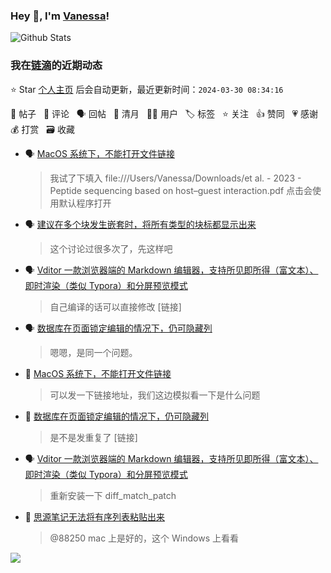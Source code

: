 ### Hey 👋, I'm [Vanessa](http://vanessa.b3log.org/)!

![Github Stats](https://github-readme-stats.vercel.app/api?username=Vanessa219&show_icons=true)

<!--events start -->

### 我在[链滴](https://ld246.com)的近期动态

⭐️ Star [个人主页](https://github.com/Vanessa219/Vanessa219) 后会自动更新，最近更新时间：`2024-03-30 08:34:16`

📝 帖子 &nbsp; 💬 评论 &nbsp; 🗣 回帖 &nbsp; 🌙 清月 &nbsp; 👨‍💻 用户 &nbsp; 🏷️ 标签 &nbsp; ⭐️ 关注 &nbsp; 👍 赞同 &nbsp; 💗 感谢 &nbsp; 💰 打赏 &nbsp; 🗃 收藏

* 🗣 [MacOS 系统下，不能打开文件链接](https://ld246.com/article/1711614703089/comment/1711621446422#comments)

  > 我试了下填入 file:///Users/Vanessa/Downloads/et al. - 2023 - Peptide sequencing based on host–guest interaction.pdf 点击会使用默认程序打开
* 🗣 [建议在多个块发生嵌套时，将所有类型的块标都显示出来](https://ld246.com/article/1711588982750/comment/1711677977110#comments)

  > 这个讨论过很多次了，先这样吧
* 🗣 [Vditor 一款浏览器端的 Markdown 编辑器，支持所见即所得（富文本）、即时渲染（类似 Typora）和分屏预览模式](https://ld246.com/article/1549638745630/comment/1711597746515#comments)

  > 自己编译的话可以直接修改 [链接]
* 🗣 [数据库在页面锁定编辑的情况下，仍可隐藏列](https://ld246.com/article/1711591180971/comment/1711596170350#comments)

  > 嗯嗯，是同一个问题。
* 💬 [MacOS 系统下，不能打开文件链接](https://ld246.com/article/1711614703089/comment/1711617618803#comments)

  > 可以发一下链接地址，我们这边模拟看一下是什么问题
* 💬 [数据库在页面锁定编辑的情况下，仍可隐藏列](https://ld246.com/article/1711591180971/comment/1711595557029#comments)

  > 是不是发重复了 [链接]
* 🗣 [Vditor 一款浏览器端的 Markdown 编辑器，支持所见即所得（富文本）、即时渲染（类似 Typora）和分屏预览模式](https://ld246.com/article/1549638745630/comment/1711533633122#comments)

  > 重新安装一下 diff_match_patch
* 💬 [思源笔记无法将有序列表粘贴出来](https://ld246.com/article/1711531890914/comment/1711535826190#comments)

  > @88250 mac 上是好的，这个 Windows 上看看


<!--events end -->

<a title="Hits" target="_blank" href="https://github.com/Vanessa219/Vanessa219"><img src="https://hits.b3log.org/Vanessa219/Vanessa219.svg"></a>

